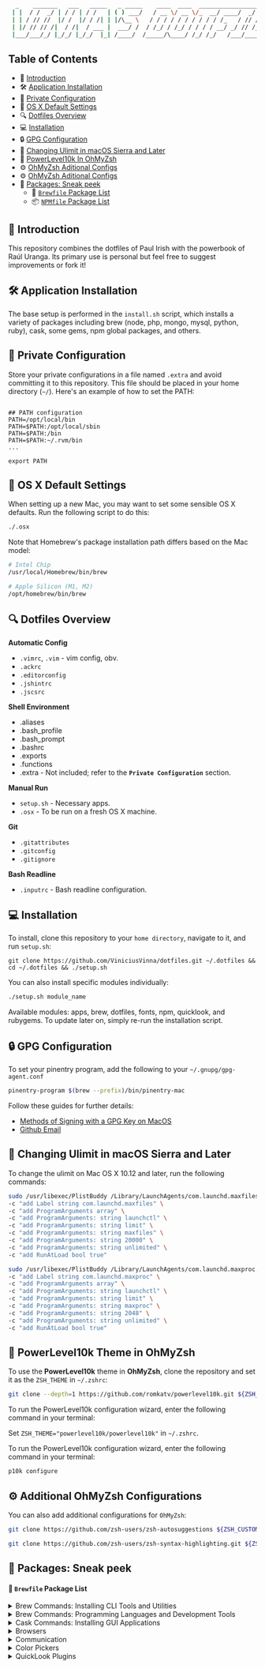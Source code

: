 ```bash
  _    _______   ___   _____   _ _____    ____  ____  __________________    ___________
 | |  / /  _/ | / / | / /   | ( ) ___/   / __ \/ __ \/_  __/ ____/  _/ /   / ____/ ___/
 | | / // //  |/ /  |/ / /| | |/\__ \   / / / / / / / / / / /_   / // /   / __/  \__ \
 | |/ // // /|  / /|  / ___ |  ___/ /  / /_/ / /_/ / / / / __/ _/ // /___/ /___ ___/ /
 |___/___/_/ |_/_/ |_/_/  |_| /____/  /_____/\____/ /_/ /_/   /___/_____/_____//____/

```

## Table of Contents

- 👋 [Introduction](#-install-the-necessary-apps)
- 🛠️ [Application Installation](#%EF%B8%8F-application-installation)
- 🔐 [Private Configuration](#%EF%B8%8F-application-installation)
- 🔧 [OS X Default Settings](#-os-x-default-settings)
- 🔍 [Dotfiles Overview](#-dotfiles-overview)
- 💻 [Installation](#-installation)
- 🔒 [GPG Configuration](#-gpg-configuration)
- 🚀 [Changing Ulimit in macOS Sierra and Later](#-changing-ulimit-in-macos-sierra-and-later)
- 🎨 [PowerLevel10k In OhMyZsh](#-powerlevel10k-theme-in-ohmyzsh)
- ⚙️ [OhMyZsh Aditional Configs](#%EF%B8%8F-additional-ohmyzsh-configurations)
- ⚙️ [OhMyZsh Aditional Configs](#%EF%B8%8F-additional-ohmyzsh-configurations)
- 🫣 [Packages: Sneak peek]()
  - 🍺 [`Brewfile` Package List]()
  - 📦 [`NPMfile` Package List]()


## 👋 Introduction
This repository combines the dotfiles of Paul Irish with the powerbook of Raúl Uranga. Its primary use is personal but feel free to suggest improvements or fork it!

## 🛠️ Application Installation

The base setup is performed in the `install.sh` script, which installs a variety of packages including brew (node, php, mongo, mysql, python, ruby), cask, some gems, npm global packages, and others.

## 🔐 Private Configuration

Store your private configurations in a file named `.extra` and avoid committing it to this repository. This file should be placed in your home directory (`~/`). Here's an example of how to set the PATH:

```shell

## PATH configuration
PATH=/opt/local/bin
PATH=$PATH:/opt/local/sbin
PATH=$PATH:/bin
PATH=$PATH:~/.rvm/bin
...

export PATH
```

## 🔧 OS X Default Settings

When setting up a new Mac, you may want to set some sensible OS X defaults. Run the following script to do this:

```bash
./.osx
```

Note that Homebrew's package installation path differs based on the Mac model:

```bash
# Intel Chip
/usr/local/Homebrew/bin/brew

# Apple Silicon (M1, M2)
/opt/homebrew/bin/brew
```

## 🔍 Dotfiles Overview

**Automatic Config**

- `.vimrc`, `.vim` - vim config, obv.
- `.ackrc`
- `.editorconfig`
- `.jshintrc`
- `.jscsrc`

**Shell Environment**

- .aliases
- .bash_profile
- .bash_prompt
- .bashrc
- .exports
- .functions
- .extra - Not included; refer to the **`Private Configuration`** section.

**Manual Run**

- `setup.sh` - Necessary apps.
- `.osx` - To be run on a fresh OS X machine.

**Git**

- `.gitattributes`
- `.gitconfig`
- `.gitignore`

**Bash Readline**

- `.inputrc` - Bash readline configuration.

## 💻 Installation

To install, clone this repository to your `home directory`, navigate to it, and run `setup.sh`:
```shell
git clone https://github.com/ViniciusVinna/dotfiles.git ~/.dotfiles && cd ~/.dotfiles && ./setup.sh
```

You can also install specific modules individually:

```bash
./setup.sh module_name
```

Available modules: apps, brew, dotfiles, fonts, npm, quicklook, and rubygems.
To update later on, simply re-run the installation script.

## 🔒 GPG Configuration

To set your pinentry program, add the following to your `~/.gnupg/gpg-agent.conf`

```bash
pinentry-program $(brew --prefix)/bin/pinentry-mac
```

Follow these guides for further details:
- [Methods of Signing with a GPG Key on MacOS](https://gist.github.com/troyfontaine/18c9146295168ee9ca2b30c00bd1b41e)
- [Github Email](https://github.com/settings/emails)

## 🚀 Changing Ulimit in macOS Sierra and Later
To change the ulimit on Mac OS X 10.12 and later, run the following commands:

```bash
sudo /usr/libexec/PlistBuddy /Library/LaunchAgents/com.launchd.maxfiles.plist \
-c "add Label string com.launchd.maxfiles" \
-c "add ProgramArguments array" \
-c "add ProgramArguments: string launchctl" \
-c "add ProgramArguments: string limit" \
-c "add ProgramArguments: string maxfiles" \
-c "add ProgramArguments: string 20000" \
-c "add ProgramArguments: string unlimited" \
-c "add RunAtLoad bool true"

sudo /usr/libexec/PlistBuddy /Library/LaunchAgents/com.launchd.maxproc.plist \
-c "add Label string com.launchd.maxproc" \
-c "add ProgramArguments array" \
-c "add ProgramArguments: string launchctl" \
-c "add ProgramArguments: string limit" \
-c "add ProgramArguments: string maxproc" \
-c "add ProgramArguments: string 2048" \
-c "add ProgramArguments: string unlimited" \
-c "add RunAtLoad bool true"
```

## 🎨 PowerLevel10k Theme in OhMyZsh

To use the **PowerLevel10k** theme in **OhMyZsh**, clone the repository and set it as the `ZSH_THEME` in `~/.zshrc`:

```bash
git clone --depth=1 https://github.com/romkatv/powerlevel10k.git ${ZSH_CUSTOM:-$HOME/.oh-my-zsh/custom}/themes/powerlevel10k
```
To run the PowerLevel10k configuration wizard, enter the following command in your terminal:

Set `ZSH_THEME="powerlevel10k/powerlevel10k"` in `~/.zshrc`.

To run the PowerLevel10k configuration wizard, enter the following command in your terminal:

```bash
p10k configure
```

## ⚙️ Additional OhMyZsh Configurations
You can also add additional configurations for `OhMyZsh`:

```bash
git clone https://github.com/zsh-users/zsh-autosuggestions ${ZSH_CUSTOM:-~/.oh-my-zsh/custom}/plugins/zsh-autosuggestions

git clone https://github.com/zsh-users/zsh-syntax-highlighting.git ${ZSH_CUSTOM:-~/.oh-my-zsh/custom}/plugins/zsh-syntax-highlighting
```

## 🫣 Packages: Sneak peek

#### 🍺 `Brewfile` Package List
<details>
  <summary>Brew Commands: Installing CLI Tools and Utilities</summary>

-   🍺 `ack`: Search tool, optimized for programmers.
-   🍺 `awscli`: AWS Command Line Interface.
-   🍺 `bash`: Latest version of Bash.
-   🍺 `bash-completion@2`: Bash completion for Homebrew formulae.
-   🍺 `bat`: Cat(1) clone with syntax highlighting and Git integration.
-   🍺 `gettext`: GNU internationalization (i18n) and localization (l10n) library.
-   🍺 `bfg`: Remove large files or passwords from Git history.
-   🍺 `brew-cask-completion`: Bash completion for Homebrew Cask.
-   🍺 `caddy`: Fast and easy-to-use web server with automatic HTTPS.
-   🍺 `certbot`: Tool to obtain and renew Let's Encrypt SSL certificates.
-   🍺 `cheat`: Create and view interactive cheatsheets on the command-line.
-   🍺 `oniguruma`: Regular expressions library.
-   🍺 `coreutils`: GNU core utilities (prefixed with 'g' by default).
-   🍺 `direnv`: Environment switcher for the shell.
-   🍺 `duf`: Disk Usage/Free Utility - a more modern 'df' alternative.
-   🍺 `dust`: More intuitive version of 'du' (disk usage).
-   🍺 `espanso`: Text expander written in Rust.
-   🍺 `findutils`: Collection of GNU find, xargs, and locate.
-   🍺 `fnm`: Node.js version manager.
-   🍺 `fzf`: Command-line fuzzy finder.
-   🍺 `gem-completion`: Bash completion for RubyGems.
-   🍺 `gh`: GitHub CLI.
-   🍺 `git`: Distributed version control system.
-   🍺 `git-delta`: Syntax-highlighting pager for Git.
-   🍺 `git-extras`: Extra git commands.
-   🍺 `git-filter-repo`: Rewrite repositories to modernize history and more.
-   🍺 `git-lfs`: Git extension for versioning large files.
-   🍺 `gnupg`: GNU Pretty Good Privacy (PGP) package.
-   🍺 `gnupg2`: GNU Pretty Good Privacy (PGP) package.
-   🍺 `gping`: Ping, but with a graph.
-   🍺 `grep`: GNU grep, egrep, and fgrep.
-   🍺 `htmlq`: Command-line HTML processor.
-   🍺 `htop`: Improved top (interactive process viewer).
-   🍺 `httpd`: Apache HTTP Server.
-   🍺 `httpie`: HTTP client for the command line.
-   🍺 `hub`: GitHub command-line tools.
-   🍺 `ievms`: Automated installation of Microsoft IE AppCompat VMs.
-   🍺 `python@3.9`: Latest Python 3.9 version.
-   🍺 `libheif`: HEIF file format decoder and encoder.
-   🍺 `imagemagick`: Image processing tools and libraries.
-   🍺 `jq`: Command-line JSON processor.
-   🍺 `lame`: High-quality MPEG audio layer III (MP3) encoder.
-   🍺 `launchctl-completion`: Bash completion for launchctl.
-   🍺 `libyaml`: YAML parser and emitter library.
-   🍺 `mariadb`: MariaDB database server.
-   🍺 `mas`: Mac App Store command-line interface.
-   🍺 `miller`: Like awk, sed, cut, join, and sort for name-indexed data.
-   🍺 `mkcert`: Create locally-trusted development certificates.
-   🍺 `mongosh`: MongoDB shell with enhancements.
-   🍺 `mongodb/brew/mongodb-community`: MongoDB Community Edition.
-   🍺 `nginx`: Web server.
-   🍺 `ngrep`: Network grep.
-   🍺 `nss`: Mozilla Network Security Services.
-   🍺 `openssl@3`: Cryptography and SSL/TLS Toolkit (version 3.x).
-   🍺 `pinentry-mac`: Simple PIN-entry dialog for GnuPG.
-   🍺 `procs`: Top-like utility for monitoring processes.
-   🍺 `pyenv-virtualenv`: Python version management.
-   🍺 `rbenv`: Ruby version management.
-   🍺 `rename`: Perl-powered file rename script.
-   🍺 `ripgrep`: Line-oriented search tool.
-   🍺 `screen`: Terminal multiplexer.
-   🍺 `sd`: Intuitive find & replace CLI.
-   🍺 `speedtest-cli`: Command-line interface for testing internet bandwidth.
-   🍺 `packer`: Tool to build, change, and version infrastructure.
-   🍺 `terraform`: Tool to build, change, and version infrastructure.
-   🍺 `thefuck`: Magnificent app that corrects your previous console command.
-   🍺 `tree`: Display directory tree, in color.
-   🍺 `tig`: Text-mode interface for Git repositories.
-   🍺 `vim`: Improved version of the standard Unix text editor.
-   🍺 `volta`: JavaScript tool manager.
-   🍺 `watchman`: File system watcher.
-   🍺 `tldr`: Simplified and community-driven man pages.
-   🍺 `wget`: Internet file retriever.
-   🍺 `yarn`: Fast, reliable, and secure dependency management.
-   🍺 `yarn-completion`: Bash completion for Yarn.
-   🍺 `yt-dlp`: YouTube-DL fork with additional features and fixes.
-   🍺 `zoxide`: Fast, flexible directory jumper.
</details>


<details>
  <summary>Brew Commands: Programming Languages and Development Tools</summary>

-   🍺 `clojure`: Clojure programming language, a dynamic, general-purpose language, combining the approachability and interactive development of a scripting language with an efficient and robust infrastructure for multithreaded programming.
-   🍺 `elixir`: Elixir programming language, a dynamic, functional language designed for building scalable and maintainable applications, leveraging the Erlang VM, known for running low-latency, distributed, and fault-tolerant systems.
-   🍺 `ruby`: Ruby programming language.
-   🍺 `lua`: Lua programming language.
-   🍺 `node`: Node.js JavaScript runtime.
-   🍺 `go`: Go programming language.
-   🍺 `typescript`: Language for application-scale JavaScript development.
-   🍺 `rust`: Rust programming language.
-   🍺 `php`: Latest PHP version.
-   🍺 `python`: Latest Python version.
-   🍺 `deno`: Secure runtime for JavaScript and TypeScript.
-   🍺 `composer`: Dependency Manager for PHP.
-   🍺 `wp-cli`: Command-line interface for WordPress.
-   🍺 `mongosh`: MongoDB Shell: An interactive JavaScript interface to MongoDB, enabling you to query and update data as well as perform administrative operations.
-   🍺 `elixir-ls`: Elixir language server: An implementation of Microsoft's Language Server Protocol for the Elixir programming language, providing features like auto-completion, go to definition, and error checking to editors that support it.
-   🍺 `mongodb/brew/mongodb-community`: MongoDB Community Edition.
-   🍺 `mariadb`: Drop-in replacement for MySQL.
</details>


<details>
  <summary>Cask Commands: Installing GUI Applications</summary>

-   🍺 `iterm2`: Terminal emulator.
-   🍺 `postman`: Collaboration platform for API development.
-   🍺 `insomnia`: HTTP and GraphQL Client.
-   🍺 `little-snitch`: Host-based application firewall.
-   🍺 `tower`: Git client focusing on power and productivity.
-   🍺 `robo-3t`: MongoDB management tool.
-   🍺 `postgresql`: Object-relational database system.
-   🍺 `anaconda`: Distribution of the Python and R programming languages for scientific computing.
-   🍺 `sequel-pro`: MySQL/MariaDB database management platform.
-   🍺 `mysqlworkbench`: Visual tool to design, develop, and administer MySQL servers.
-   🍺 `robo-3t`: MongoDB management tool.
-   🍺 `arduino`: Electronics prototyping platform.
-   🍺 `visual-studio-code`: Open-source code editor.
-   🍺 `lastpass`: Password manager.
</details>

<details>
  <summary>Browsers</summary>

-   🍺 `chromium`: Chromium: An open-source web browser project from which Google Chrome draws its source code.
-   🍺 `microsoft-edge`: Microsoft Edge: Microsoft's fast, secure, and modern web browser built on the open-source Chromium project.
-   🍺 `firefox`: Firefox: Mozilla's popular open-source web browser known for its speed, lightness, and add-on community.
-   🍺 `firefox-developer-edition`: Firefox Developer Edition: Offers the latest features and tools you need to build for the open web; includes experimental features such as the Multi-line Console Editor and WebSocket Inspector.
-   🍺 `google-chrome`: Google Chrome: Google's web browser, known for its speed and simplicity.
</details>

<details>
  <summary>Communication</summary>

-   🍺 `discord`: Discord: All-in-one voice, video, and text chat for gamers that's free, secure, and works on both your desktop and phone.
-   🍺 `slack`: Slack: A collaboration hub.
-   🍺 `gather`: Gather: A gamified collaboration hub.
-   🍺 `fig`: Fig is a command-line utility designed to enhance and improve the user experience when working with the terminal.
-   🍺 `github`: Git GUI.
-   🍺 `staruml`: Software modeler.
-   🍺 `xampp`: Apache distribution containing MySQL, PHP, and Perl.
-   🍺 `synergy-core`: Synergy, the keyboard and mouse sharing tool.
-   🍺 `shuttle`: Simple shortcut menu.
-   🍺 `alfred`: Application launcher and productivity software.
-   🍺 `browserstacklocal`: Test localhost and staging websites.
-   🍺 `authy`: Two-factor authentication software.
-   🍺 `cyberduck`: Server and cloud storage browser.
-   🍺 `qlcolorcode`: QuickLook plug-in that renders source code with syntax highlighting.
-   🍺 `gettext`: GNU internationalization (i18n) and localization (l10n) library.
-   🍺 `graphql-playground`: GraphQL IDE for better development workflows.
-   🍺 `imageoptim`: Tool to optimize images to a smaller size.
-   🍺 `jetbrains-toolbox`: JetBrains tools manager.
-   🍺 `kindle`: Interface for reading and syncing eBooks.
-   🍺 `notion`: App to write, plan, collaborate, and get organized.
-   🍺 `pixelsnap`: Screen measuring tool.
</details>


<details>
  <summary>Color Pickers</summary>

-   🍺 `colorpicker-materialdesign`: Material Design Color Picker: A color picker built by Google that helps you choose colors according to Material Design guidelines.
-   🍺 `colorpicker-propicker`: Propicker: A macOS color picker app that provides many different ways to pick color and copy it directly into the clipboard.
-   🍺 `colorpicker-skalacolor`: Skala Color: A compact and feature-rich macOS color picker that works with a huge variety of formats, covering everything you’re likely to need for web, iOS, Android, and macOS development.
</details>


<details>
  <summary>QuickLook Plugins</summary>

-   🍺 `qlimagesize`: Display image info and preview unsupported formats in QuickLook.
-   🍺 `qlmarkdown`: QuickLook generator for Markdown files.
-   🍺 `qlprettypatch`: QLPrettyPatch.
-   🍺 `quicklook-csv`: QuickLook plugin for CSV files.
-   🍺 `quicklook-json`: QuickLook plugin for JSON files.

<details>
  <summary>Productivity</summary>

-   🍺 `raycast`: Control your tools with a few keystrokes.
-   🍺 `suspicious-package`: Suspicious Package: An application that allows you to inspect the contents of a macOS Installer package (.pkg) before you install it to ensure it doesn't contain anything unexpected or malicious.
-   🍺 `swiftbar`: Menu bar customization tool.
-   🍺 `taskade`: Task manager for teams.
-   🍺 `the-unarchiver`: Unpacks archive files.
-   🍺 `vanilla`: Tool to hide menu bar icons.
</details>

<details>
  <summary>Creative Software</summary>

-   🍺 `adobe-creative-cloud`: Collection of apps and services for photography, design, video, web, and UX.

</details>

<details>
  <summary>Typography</summary>

-   🍺 `font-dejavu-sans-mono-for-powerline`: DejaVu Sans Mono font with Powerline support.
-   🍺 `font-fira-code-nerd-font`: Fira Code Nerd Font.
-   🍺 `font-inconsolata`: Inconsolata font.
-   🍺 `font-inconsolata-dz-for-powerline`: Inconsolata Dz font with Powerline support.
-   🍺 `font-inconsolata-for-powerline`: Inconsolata font with Powerline support.
-   🍺 `font-jetbrains-mono`: JetBrains Mono font.
-   🍺 `font-jetbrains-mono-nerd-font`: JetBrains Mono Nerd Font.
-   🍺 `font-source-code-pro`: Source Code Pro font.
-   🍺 `font-source-code-pro-for-powerline`: Source Code Pro font with Powerline support.
-   🍺 `font-ubuntu`: Ubuntu font.
</details>

#### 📦 `NPMfile` Package List

<details>
  <summary>Packages</summary>

-   📦 **@types/node**: TypeScript definitions for Node.js.
-   📦 **aws-sdk**: AWS SDK for JavaScript.
-   📦 **aws4**: Sign AWS requests with signature version 4.
-   📦 **bundle-phobia-cli**: Check the size of an NPM package before installing it.
-   📦 **check-side-effects**: Detect side effects in JavaScript modules.
-   📦 **codesandbox**: Online code editor tailored for web application development.
-   📦 **corepack**: Zero-configuration JavaScript monorepo and workspace manager.
-   📦 **create-next-app**: Create a new Next.js app.
-   📦 **depcheck**: Check for unused dependencies.
-   📦 **expo-cli**: Command-line interface for Expo, a framework for building universal applications.
-   📦 **firebase-tools**: CLI to interact with Firebase services.
-   📦 **gitbook-cli**: Create and publish beautiful books using Git and Markdown.
-   📦 **graphqurl**: cURL for GraphQL, a command-line tool for making GraphQL queries.
-   📦 **hopa**: Simplified HTTP requests using promises.
-   📦 **iectrl**: Interact with Internet Explorer instances programmatically.
-   📦 **jscodeshift**: Toolkit for running codemods over multiple JavaScript files.
-   📦 **json**: JSON command-line tool.
-   📦 **netlify-cli**: Command-line interface for Netlify, a web hosting and serverless backend service.
-   📦 **node-dev**: Monitor and restart a Node.js application on file changes.
-   📦 **nodemon**: Monitor and automatically restart a Node.js application on file changes.
-   📦 **np**: Better npm publish.
-   📦 **npm-check-updates**: Check for updates of npm packages.
-   📦 **npm-consider**: Analyze dependencies in npm projects.
-   📦 **npm-link-up**: Interactive npm link.
-   📦 **ntl**: Interactive CLI for running npm scripts.
-   📦 **package-size**: Display the size of an npm package.
-   📦 **pm2**: Advanced process manager for Node.js applications.
-   📦 **prettier**: Opinionated code formatter.
-   📦 **release**: Automate versioning and changelog generation.
-   📦 **serve**: Static file server.
-   📦 **serverless**: Framework for building serverless applications.
-   📦 **source-map-explorer**: Analyze and visualize the size of JavaScript bundles.
-   📦 **surge**: Static web publishing for Front-End Developers.
-   📦 **svgo**: Node.js tool for optimizing SVG files.
-   📦 **tldr**: Simplified and community-driven man pages.
-   📦 **ts-node**: TypeScript execution and REPL for Node.js.
-   📦 **tsm**: Simple and fast module bundler for TypeScript projects.
-   📦 **tsx**: TypeScript transformer for JSX syntax.
-   📦 **typescript**: TypeScript language.
-   📦 **uuid**: Generate RFC-compliant UUIDs.
-   📦 **vercel**: Deploy websites and web apps with ease.
-   📦 **webpack-bundle-analyzer**: Visualize the size of webpack output files.
</details>